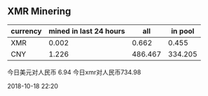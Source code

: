 ## XMR Minering

|currency|mined in last 24 hours|all|in pool|
|---|---|---|---|
|XMR|0.002|0.662|0.455|
|CNY|1.226|486.467|334.205|

今日美元对人民币 6.94	今日xmr对人民币734.98


2018-10-18 22:20